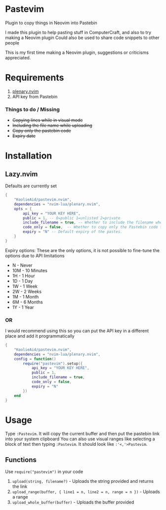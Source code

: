 # Pastevim
Plugin to copy things in Neovim into Pastebin

I made this plugin to help pasting stuff in ComputerCraft, and also to try making a Neovim plugin
Could also be used to share code snippets to other people

This is my first time making a Neovim plugin, suggestions or criticisms appreciated.

# Requirements
1. [plenary.nvim](https://github.com/nvim-lua/plenary.nvim)
2. API key from Pastebin

### Things to do / Missing
- ~~Copying lines while in visual mode~~
- ~~Including the file name while uploading~~
- ~~Copy only the pastebin code~~
- ~~Expiry date~~

# Installation
## Lazy.nvim
Defaults are currently set
```lua
{
    "KoolieAid/pastevim.nvim",
    dependencies = "nvim-lua/plenary.nvim",
    opts = {
        api_key = "YOUR KEY HERE",
        public = 1, -- 0=public 1=unlisted 2=private
        include_filename = true, -- Whether to include the filename when uploading to Pastebin
        code_only = false,  -- Whether to copy only the Pastebin code to clipboard instead of full link
        expiry = "N" -- Default expiry of the pastes.
    }
}
```

Expiry options:
These are the only options, it is not possible to fine-tune the options due to API limitations
- N - Never
- 10M - 10 Minutes
- 1H - 1 Hour
- 1D - 1 Day
- 1W - 1 Week
- 2W - 2 Weeks
- 1M - 1 Month
- 6M - 6 Months
- 1Y - 1 Year

### OR
I would recommend using this so you can put the API key in a different place and add it programmatically
```lua
{
    "KoolieAid/pastevim.nvim",
    dependencies = "nvim-lua/plenary.nvim",
    config = function()
        require("pastevim").setup({
            api_key = "YOUR KEY HERE",
            public = 1,
            include_filename = true,
            code_only = false,
            expiry = "N"
        })
    end
}
```
# Usage
Type `:Pastevim`. It will copy the current buffer and then put the pastebin link into your system clipboard
You can also use visual ranges like selecting a block of text then typing `:Pastevim`. It should look like `:'<,'>Pastevim`.

## Functions
Use `require("pastevim")` in your code
1. `upload(string, filename?)` - Uploads the string provided and returns the link
2. `upload_range(buffer, { line1 = n, line2 = n, range = n })` - Uploads a range
3. `upload_whole_buffer(buffer)` - Uploads the buffer provided
